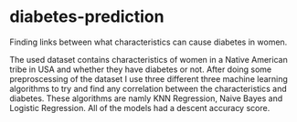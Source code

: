 # diabetes-prediction
Finding links between what characteristics can cause diabetes in women.

The used dataset contains characteristics of women in a Native American tribe in USA and whether they have diabetes or not. After doing some preproscessing of the dataset I use three different three machine learning algorithms to try and find any correlation between the characteristics and diabetes. These algorithms are namly KNN Regression, Naive Bayes and Logistic Regression. All of the models had a descent accuracy score. 
